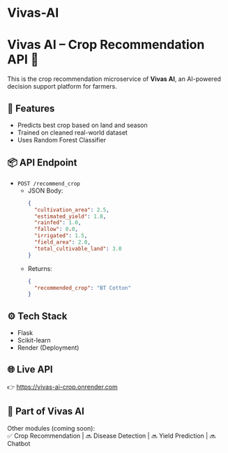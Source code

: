 # Vivas-AI

# Vivas AI – Crop Recommendation API 🌾

This is the crop recommendation microservice of **Vivas AI**, an AI-powered decision support platform for farmers.

## 🚀 Features

- Predicts best crop based on land and season
- Trained on cleaned real-world dataset
- Uses Random Forest Classifier

## 📦 API Endpoint

- `POST /recommend_crop`
  - JSON Body:
    ```json
    {
      "cultivation_area": 2.5,
      "estimated_yield": 1.8,
      "rainfed": 1.0,
      "fallow": 0.0,
      "irrigated": 1.5,
      "field_area": 2.0,
      "total_cultivable_land": 3.0
    }
    ```
  - Returns:
    ```json
    {
      "recommended_crop": "BT Cotton"
    }
    ```

## ⚙️ Tech Stack

- Flask
- Scikit-learn
- Render (Deployment)

## 🌐 Live API

👉 https://vivas-ai-crop.onrender.com

## 🧠 Part of Vivas AI

Other modules (coming soon):  
✅ Crop Recommendation | 🔜 Disease Detection | 🔜 Yield Prediction | 🔜 Chatbot
